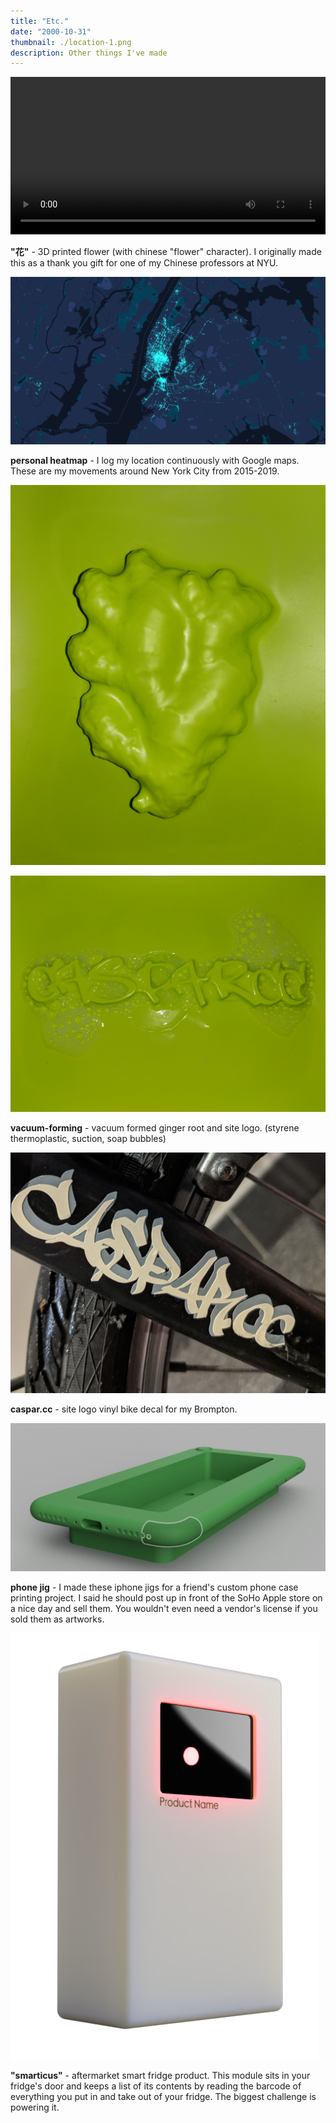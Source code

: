```yaml
---
title: "Etc."
date: "2000-10-31"
thumbnail: ./location-1.png
description: Other things I've made
---
```


<div class="kg-embed-card">
    <video width="100%" autoplay loop>
    <source src="hua-turntable-3.mp4" type="video/mp4"/>
    Your browser does not support the video tag :(
 </video>

</div>

**"花"** - 3D printed flower (with chinese "flower" character). I originally made this as a thank you gift for one of my Chinese professors at NYU.

<div class="kg-card kg-image-card">

![location logging](./location-1.png)

</div>

**personal heatmap** - I log my location continuously with Google maps. These are my movements around New York City from 2015-2019.

<div class="kg-card kg-image-card">

![](./vacuum-forming-ginger-1.jpg)

</div>

<div class="kg-card kg-image-card">

![](./vacuum-forming-casparcc-1.jpg)

</div>

**vacuum-forming** - vacuum formed ginger root and site logo.
(styrene thermoplastic, suction, soap bubbles)

<div class="kg-card kg-image-card">

![](./bike-decal-2.jpg)

</div>

**caspar.cc** - site logo vinyl bike decal for my Brompton.

<div class="kg-image-card">

![iphone jig](./iphone-jig.png)

</div>

**phone jig** - I made these iphone jigs for a friend's custom phone case printing project. I said he should post up in front of the SoHo Apple store on a nice day and sell them. You wouldn't even need a vendor's license if you sold them as artworks.

<div class="kg-card kg-image-card">

![aftermarket smart fridge](./smart-fridge-1.png)

</div>

**"smarticus"** - aftermarket smart fridge product. This module sits in your fridge's door and keeps a list of its contents by reading the barcode of everything you put in and take out of your fridge. The biggest challenge is powering it.

<!-- <figure class="kg-card kg-gallery-card">
    <div class="kg-gallery-container">
        <div class="kg-gallery-row">
            <div class="kg-gallery-image">
                <img src="hua.gif">
            </div>
             <div class="kg-gallery-image">
                <img src="bike-decal-1.jpg">
            </div>
        </div>
        <div class="kg-gallery-row">
          <div class="kg-gallery-image">
                <img src="http://caspar.cc/atonal-2017-1.jpg">
            </div>
            <div class="kg-gallery-image">
                <img src="http://caspar.cc/atonal-2017-2.jpg">
            </div>
        </div>
    </div>
</figure> -->
